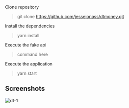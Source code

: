 Clone repository

> git clone https://github.com/jessejonass/dtmoney.git

Install the dependencies

> yarn install

Execute the fake api

> command here

Execute the application

> yarn start

## Screenshots

![dt-1](https://user-images.githubusercontent.com/29109974/111470566-c33c6200-8706-11eb-939e-d143e12c45b2.jpg)
